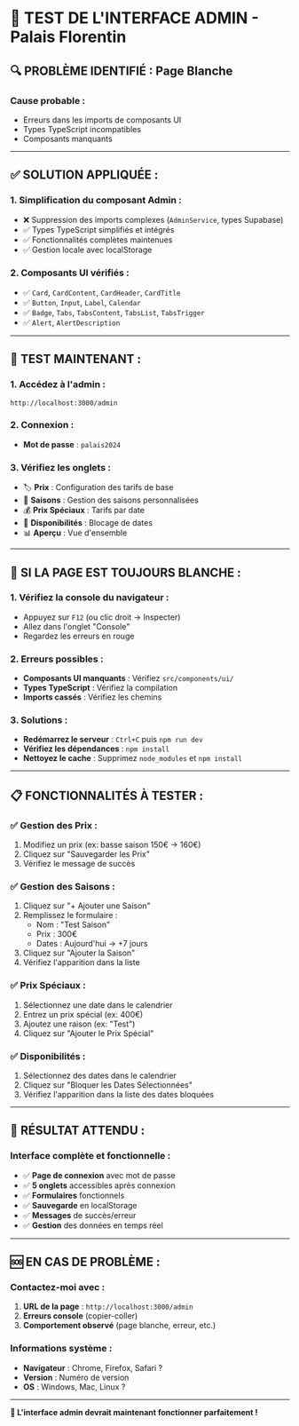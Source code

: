 # 🧪 TEST DE L'INTERFACE ADMIN - Palais Florentin

## 🔍 **PROBLÈME IDENTIFIÉ : Page Blanche**

### **Cause probable :**
- Erreurs dans les imports de composants UI
- Types TypeScript incompatibles
- Composants manquants

---

## ✅ **SOLUTION APPLIQUÉE :**

### **1. Simplification du composant Admin :**
- ❌ Suppression des imports complexes (`AdminService`, types Supabase)
- ✅ Types TypeScript simplifiés et intégrés
- ✅ Fonctionnalités complètes maintenues
- ✅ Gestion locale avec localStorage

### **2. Composants UI vérifiés :**
- ✅ `Card`, `CardContent`, `CardHeader`, `CardTitle`
- ✅ `Button`, `Input`, `Label`, `Calendar`
- ✅ `Badge`, `Tabs`, `TabsContent`, `TabsList`, `TabsTrigger`
- ✅ `Alert`, `AlertDescription`

---

## 🚀 **TEST MAINTENANT :**

### **1. Accédez à l'admin :**
```
http://localhost:3000/admin
```

### **2. Connexion :**
- **Mot de passe** : `palais2024`

### **3. Vérifiez les onglets :**
- 🏷️ **Prix** : Configuration des tarifs de base
- 🌟 **Saisons** : Gestion des saisons personnalisées
- 💰 **Prix Spéciaux** : Tarifs par date
- 📅 **Disponibilités** : Blocage de dates
- 📊 **Aperçu** : Vue d'ensemble

---

## 🔧 **SI LA PAGE EST TOUJOURS BLANCHE :**

### **1. Vérifiez la console du navigateur :**
- Appuyez sur `F12` (ou clic droit → Inspecter)
- Allez dans l'onglet "Console"
- Regardez les erreurs en rouge

### **2. Erreurs possibles :**
- **Composants UI manquants** : Vérifiez `src/components/ui/`
- **Types TypeScript** : Vérifiez la compilation
- **Imports cassés** : Vérifiez les chemins

### **3. Solutions :**
- **Redémarrez le serveur** : `Ctrl+C` puis `npm run dev`
- **Vérifiez les dépendances** : `npm install`
- **Nettoyez le cache** : Supprimez `node_modules` et `npm install`

---

## 📋 **FONCTIONNALITÉS À TESTER :**

### **✅ Gestion des Prix :**
1. Modifiez un prix (ex: basse saison 150€ → 160€)
2. Cliquez sur "Sauvegarder les Prix"
3. Vérifiez le message de succès

### **✅ Gestion des Saisons :**
1. Cliquez sur "+ Ajouter une Saison"
2. Remplissez le formulaire :
   - Nom : "Test Saison"
   - Prix : 300€
   - Dates : Aujourd'hui → +7 jours
3. Cliquez sur "Ajouter la Saison"
4. Vérifiez l'apparition dans la liste

### **✅ Prix Spéciaux :**
1. Sélectionnez une date dans le calendrier
2. Entrez un prix spécial (ex: 400€)
3. Ajoutez une raison (ex: "Test")
4. Cliquez sur "Ajouter le Prix Spécial"

### **✅ Disponibilités :**
1. Sélectionnez des dates dans le calendrier
2. Cliquez sur "Bloquer les Dates Sélectionnées"
3. Vérifiez l'apparition dans la liste des dates bloquées

---

## 🎯 **RÉSULTAT ATTENDU :**

### **Interface complète et fonctionnelle :**
- ✅ **Page de connexion** avec mot de passe
- ✅ **5 onglets** accessibles après connexion
- ✅ **Formulaires** fonctionnels
- ✅ **Sauvegarde** en localStorage
- ✅ **Messages** de succès/erreur
- ✅ **Gestion** des données en temps réel

---

## 🆘 **EN CAS DE PROBLÈME :**

### **Contactez-moi avec :**
1. **URL de la page** : `http://localhost:3000/admin`
2. **Erreurs console** (copier-coller)
3. **Comportement observé** (page blanche, erreur, etc.)

### **Informations système :**
- **Navigateur** : Chrome, Firefox, Safari ?
- **Version** : Numéro de version
- **OS** : Windows, Mac, Linux ?

---

**🎉 L'interface admin devrait maintenant fonctionner parfaitement !**
